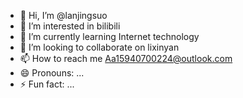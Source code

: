 - 👋 Hi, I’m @lanjingsuo
- 👀 I’m interested in bilibili
- 🌱 I’m currently learning Internet technology
- 💞️ I’m looking to collaborate on lixinyan
- 📫 How to reach me Aa15940700224@outlook.com
- 😄 Pronouns: ...
- ⚡ Fun fact: ...

<!---
lanjingsuo/lanjingsuo is a ✨ special ✨ repository because its `README.md` (this file) appears on your GitHub profile.
You can click the Preview link to take a look at your changes.
--->
